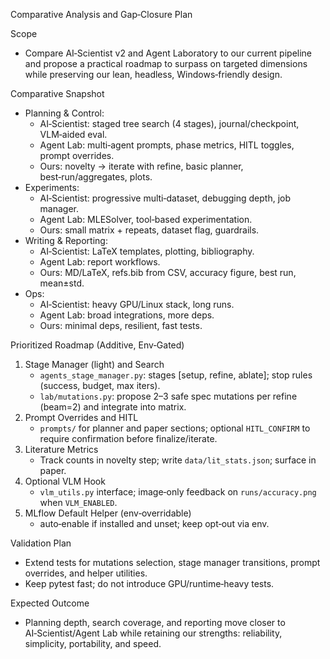 Comparative Analysis and Gap‑Closure Plan

Scope
- Compare AI‑Scientist v2 and Agent Laboratory to our current pipeline and propose a practical roadmap to surpass on targeted dimensions while preserving our lean, headless, Windows‑friendly design.

Comparative Snapshot
- Planning & Control:
  - AI‑Scientist: staged tree search (4 stages), journal/checkpoint, VLM‑aided eval.
  - Agent Lab: multi‑agent prompts, phase metrics, HITL toggles, prompt overrides.
  - Ours: novelty → iterate with refine, basic planner, best‑run/aggregates, plots.
- Experiments:
  - AI‑Scientist: progressive multi‑dataset, debugging depth, job manager.
  - Agent Lab: MLESolver, tool‑based experimentation.
  - Ours: small matrix + repeats, dataset flag, guardrails.
- Writing & Reporting:
  - AI‑Scientist: LaTeX templates, plotting, bibliography.
  - Agent Lab: report workflows.
  - Ours: MD/LaTeX, refs.bib from CSV, accuracy figure, best run, mean±std.
- Ops:
  - AI‑Scientist: heavy GPU/Linux stack, long runs.
  - Agent Lab: broad integrations, more deps.
  - Ours: minimal deps, resilient, fast tests.

Prioritized Roadmap (Additive, Env‑Gated)
1) Stage Manager (light) and Search
   - `agents_stage_manager.py`: stages [setup, refine, ablate]; stop rules (success, budget, max iters).
   - `lab/mutations.py`: propose 2–3 safe spec mutations per refine (beam=2) and integrate into matrix.
2) Prompt Overrides and HITL
   - `prompts/` for planner and paper sections; optional `HITL_CONFIRM` to require confirmation before finalize/iterate.
3) Literature Metrics
   - Track counts in novelty step; write `data/lit_stats.json`; surface in paper.
4) Optional VLM Hook
   - `vlm_utils.py` interface; image‑only feedback on `runs/accuracy.png` when `VLM_ENABLED`.
5) MLflow Default Helper (env‑overridable)
   - auto‑enable if installed and unset; keep opt‑out via env.

Validation Plan
- Extend tests for mutations selection, stage manager transitions, prompt overrides, and helper utilities.
- Keep pytest fast; do not introduce GPU/runtime‑heavy tests.

Expected Outcome
- Planning depth, search coverage, and reporting move closer to AI‑Scientist/Agent Lab while retaining our strengths: reliability, simplicity, portability, and speed.

